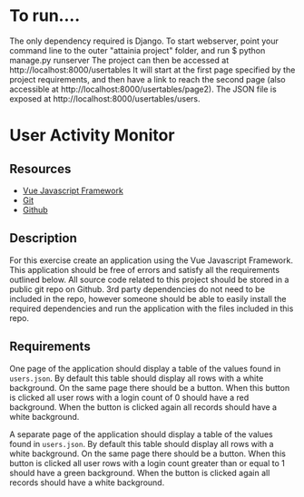 # To run....
The only dependency required is Django.
To start webserver, point your command line to the outer "attainia project" folder, and run
  $ python manage.py runserver
The project can then be accessed at
  http://localhost:8000/usertables
It will start at the first page specified by the project requirements, and then have a link to reach the second page (also accessible at http://localhost:8000/usertables/page2). The JSON file is exposed at http://localhost:8000/usertables/users.




# User Activity Monitor

## Resources
- [Vue Javascript Framework](https://vuejs.org/)
- [Git](https://git-scm.com/)
- [Github](https://github.com/)

## Description
For this exercise create an application using the Vue Javascript Framework.  This application should be free of errors and satisfy all the requirements outlined below.  All source code related to this project should be stored in a public git repo on Github. 3rd party dependencies do not need to be included in the repo, however someone should be able to easily install the required dependencies and run the application with the files included in this repo.

## Requirements
One page of the application should display a table of the values found in `users.json`.  By default this table should display all rows with a white background.  On the same page there should be a button.  When this button is clicked all user rows with a login count of 0 should have a red background.  When the button is clicked again all records should have a white background.

A separate page of the application should display a table of the values found in `users.json`.  By default this table should display all rows with a white background.  On the same page there should be a button.  When this button is clicked all user rows with a login count greater than or equal to 1 should have a green background.  When the button is clicked again all records should have a white background.
